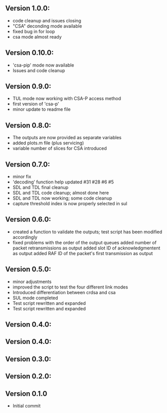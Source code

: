 ## Version 1.0.0:
 - code cleanup and issues closing
 - "CSA" deconding mode available
 - fixed bug in for loop
 - csa mode almost ready

## Version 0.10.0:
 - 'csa-pip' mode now available
 - Issues and code cleanup

## Version 0.9.0:
 - TUL mode now working with CSA-P access method
 - first version of 'csa-p'
 - minor update to readme file

## Version 0.8.0:
 - The outputs are now provided as separate variables
 - added plots.m file (plus servicing)
 - variable number of slices for CSA introduced

## Version 0.7.0:
 - minor fix
 - 'decoding' function help updated #31 #28 #6 #5
 - SDL and TDL final cleanup
 - SDL and TDL code cleanup; almost done here
 - SDL and TDL now working; some code cleanup
 - capture threshold index is now properly selected in sul

## Version 0.6.0:
 - created a function to validate the outputs; test script has been modified accordingly
 - fixed problems with the order of the output queues added number of packet retransmissions as output added slot ID of acknowledgmentent as output added RAF ID of the packet's first transmission as output

## Version 0.5.0:
 - minor adjustments
 - improved the script to test the four different link modes
 - Introduced differentiation between crdsa and csa
 - SUL mode completed
 - Test script rewritten and expanded
 - Test script rewritten and expanded

## Version 0.4.0:


## Version 0.4.0:


## Version 0.3.0:


## Version 0.2.0:


## Version 0.1.0
 - Initial commit

